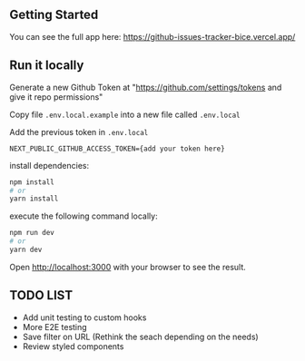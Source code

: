 ## Getting Started

You can see the full app here: https://github-issues-tracker-bice.vercel.app/

## Run it locally

Generate a new Github Token at "https://github.com/settings/tokens and give it repo permissions"

Copy file `.env.local.example` into a new file called `.env.local`

Add the previous token in `.env.local`

```
NEXT_PUBLIC_GITHUB_ACCESS_TOKEN={add your token here}
```

install dependencies:

```bash
npm install
# or
yarn install
```

execute the following command locally:

```bash
npm run dev
# or
yarn dev
```

Open [http://localhost:3000](http://localhost:3000) with your browser to see the result.

## TODO LIST

- Add unit testing to custom hooks
- More E2E testing
- Save filter on URL (Rethink the seach depending on the needs)
- Review styled components
